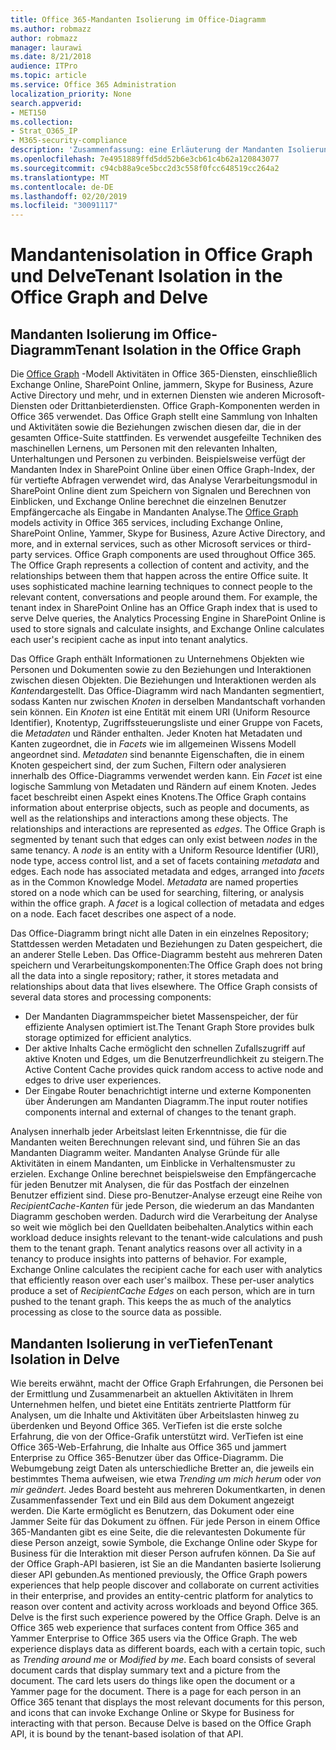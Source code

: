 ```yaml
---
title: Office 365-Mandanten Isolierung im Office-Diagramm
ms.author: robmazz
author: robmazz
manager: laurawi
ms.date: 8/21/2018
audience: ITPro
ms.topic: article
ms.service: Office 365 Administration
localization_priority: None
search.appverid:
- MET150
ms.collection:
- Strat_O365_IP
- M365-security-compliance
description: 'Zusammenfassung: eine Erläuterung der Mandanten Isolierung im Office-Diagramm und in "einTauchen".'
ms.openlocfilehash: 7e4951889ffd5dd52b6e3cb61c4b62a120843077
ms.sourcegitcommit: c94cb88a9ce5bcc2d3c558f0fcc648519cc264a2
ms.translationtype: MT
ms.contentlocale: de-DE
ms.lasthandoff: 02/20/2019
ms.locfileid: "30091117"
---
```

# <a name="tenant-isolation-in-the-office-graph-and-delve"></a><span data-ttu-id="2f71c-103">Mandantenisolation in Office Graph und Delve</span><span class="sxs-lookup"><span data-stu-id="2f71c-103">Tenant Isolation in the Office Graph and Delve</span></span>

## <a name="tenant-isolation-in-the-office-graph"></a><span data-ttu-id="2f71c-104">Mandanten Isolierung im Office-Diagramm</span><span class="sxs-lookup"><span data-stu-id="2f71c-104">Tenant Isolation in the Office Graph</span></span>
<span data-ttu-id="2f71c-p101">Die [Office Graph](https://dev.office.com/officegraph) -Modell Aktivitäten in Office 365-Diensten, einschließlich Exchange Online, SharePoint Online, jammern, Skype for Business, Azure Active Directory und mehr, und in externen Diensten wie anderen Microsoft-Diensten oder Drittanbieterdiensten. Office Graph-Komponenten werden in Office 365 verwendet. Das Office Graph stellt eine Sammlung von Inhalten und Aktivitäten sowie die Beziehungen zwischen diesen dar, die in der gesamten Office-Suite stattfinden. Es verwendet ausgefeilte Techniken des maschinellen Lernens, um Personen mit den relevanten Inhalten, Unterhaltungen und Personen zu verbinden. Beispielsweise verfügt der Mandanten Index in SharePoint Online über einen Office Graph-Index, der für vertiefte Abfragen verwendet wird, das Analyse Verarbeitungsmodul in SharePoint Online dient zum Speichern von Signalen und Berechnen von Einblicken, und Exchange Online berechnet die einzelnen Benutzer Empfängercache als Eingabe in Mandanten Analyse.</span><span class="sxs-lookup"><span data-stu-id="2f71c-p101">The [Office Graph](https://dev.office.com/officegraph) models activity in Office 365 services, including Exchange Online, SharePoint Online, Yammer, Skype for Business, Azure Active Directory, and more, and in external services, such as other Microsoft services or third-party services. Office Graph components are used throughout Office 365. The Office Graph represents a collection of content and activity, and the relationships between them that happen across the entire Office suite. It uses sophisticated machine learning techniques to connect people to the relevant content, conversations and people around them. For example, the tenant index in SharePoint Online has an Office Graph index that is used to serve Delve queries, the Analytics Processing Engine in SharePoint Online is used to store signals and calculate insights, and Exchange Online calculates each user's recipient cache as input into tenant analytics.</span></span>

<span data-ttu-id="2f71c-p102">Das Office Graph enthält Informationen zu Unternehmens Objekten wie Personen und Dokumenten sowie zu den Beziehungen und Interaktionen zwischen diesen Objekten. Die Beziehungen und Interaktionen werden als *Kanten*dargestellt. Das Office-Diagramm wird nach Mandanten segmentiert, sodass Kanten nur zwischen *Knoten* in derselben Mandantschaft vorhanden sein können. Ein *Knoten* ist eine Entität mit einem URI (Uniform Resource Identifier), Knotentyp, Zugriffssteuerungsliste und einer Gruppe von Facets, die *Metadaten* und Ränder enthalten. Jeder Knoten hat Metadaten und Kanten zugeordnet, die in *Facets* wie im allgemeinen Wissens Modell angeordnet sind. *Metadaten* sind benannte Eigenschaften, die in einem Knoten gespeichert sind, der zum Suchen, Filtern oder analysieren innerhalb des Office-Diagramms verwendet werden kann. Ein *Facet* ist eine logische Sammlung von Metadaten und Rändern auf einem Knoten. Jedes facet beschreibt einen Aspekt eines Knotens.</span><span class="sxs-lookup"><span data-stu-id="2f71c-p102">The Office Graph contains information about enterprise objects, such as people and documents, as well as the relationships and interactions among these objects. The relationships and interactions are represented as *edges*. The Office Graph is segmented by tenant such that edges can only exist between *nodes* in the same tenancy. A *node* is an entity with a Uniform Resource Identifier (URI), node type, access control list, and a set of facets containing *metadata* and edges. Each node has associated metadata and edges, arranged into *facets* as in the Common Knowledge Model. *Metadata* are named properties stored on a node which can be used for searching, filtering, or analysis within the office graph. A *facet* is a logical collection of metadata and edges on a node. Each facet describes one aspect of a node.</span></span> 

<span data-ttu-id="2f71c-p103">Das Office-Diagramm bringt nicht alle Daten in ein einzelnes Repository; Stattdessen werden Metadaten und Beziehungen zu Daten gespeichert, die an anderer Stelle Leben. Das Office-Diagramm besteht aus mehreren Daten speichern und Verarbeitungskomponenten:</span><span class="sxs-lookup"><span data-stu-id="2f71c-p103">The Office Graph does not bring all the data into a single repository; rather, it stores metadata and relationships about data that lives elsewhere. The Office Graph consists of several data stores and processing components:</span></span>
- <span data-ttu-id="2f71c-120">Der Mandanten Diagrammspeicher bietet Massenspeicher, der für effiziente Analysen optimiert ist.</span><span class="sxs-lookup"><span data-stu-id="2f71c-120">The Tenant Graph Store provides bulk storage optimized for efficient analytics.</span></span>
- <span data-ttu-id="2f71c-121">Der aktive Inhalts Cache ermöglicht den schnellen Zufallszugriff auf aktive Knoten und Edges, um die Benutzerfreundlichkeit zu steigern.</span><span class="sxs-lookup"><span data-stu-id="2f71c-121">The Active Content Cache provides quick random access to active node and edges to drive user experiences.</span></span>
- <span data-ttu-id="2f71c-122">Der Eingabe Router benachrichtigt interne und externe Komponenten über Änderungen am Mandanten Diagramm.</span><span class="sxs-lookup"><span data-stu-id="2f71c-122">The input router notifies components internal and external of changes to the tenant graph.</span></span>

<span data-ttu-id="2f71c-p104">Analysen innerhalb jeder Arbeitslast leiten Erkenntnisse, die für die Mandanten weiten Berechnungen relevant sind, und führen Sie an das Mandanten Diagramm weiter. Mandanten Analyse Gründe für alle Aktivitäten in einem Mandanten, um Einblicke in Verhaltensmuster zu erzielen. Exchange Online berechnet beispielsweise den Empfängercache für jeden Benutzer mit Analysen, die für das Postfach der einzelnen Benutzer effizient sind. Diese pro-Benutzer-Analyse erzeugt eine Reihe von *RecipientCache-Kanten* für jede Person, die wiederum an das Mandanten Diagramm geschoben werden. Dadurch wird die Verarbeitung der Analyse so weit wie möglich bei den Quelldaten beibehalten.</span><span class="sxs-lookup"><span data-stu-id="2f71c-p104">Analytics within each workload deduce insights relevant to the tenant-wide calculations and push them to the tenant graph. Tenant analytics reasons over all activity in a tenancy to produce insights into patterns of behavior. For example, Exchange Online calculates the recipient cache for each user with analytics that efficiently reason over each user's mailbox. These per-user analytics produce a set of *RecipientCache Edges* on each person, which are in turn pushed to the tenant graph. This keeps the as much of the analytics processing as close to the source data as possible.</span></span>

## <a name="tenant-isolation-in-delve"></a><span data-ttu-id="2f71c-128">Mandanten Isolierung in verTiefen</span><span class="sxs-lookup"><span data-stu-id="2f71c-128">Tenant Isolation in Delve</span></span>
<span data-ttu-id="2f71c-p105">Wie bereits erwähnt, macht der Office Graph Erfahrungen, die Personen bei der Ermittlung und Zusammenarbeit an aktuellen Aktivitäten in Ihrem Unternehmen helfen, und bietet eine Entitäts zentrierte Plattform für Analysen, um die Inhalte und Aktivitäten über Arbeitslasten hinweg zu überdenken und Beyond Office 365. VerTiefen ist die erste solche Erfahrung, die von der Office-Grafik unterstützt wird. VerTiefen ist eine Office 365-Web-Erfahrung, die Inhalte aus Office 365 und jammert Enterprise zu Office 365-Benutzer über das Office-Diagramm. Die Webumgebung zeigt Daten als unterschiedliche Bretter an, die jeweils ein bestimmtes Thema aufweisen, wie etwa *Trending um mich herum* oder *von mir geändert*. Jedes Board besteht aus mehreren Dokumentkarten, in denen Zusammenfassender Text und ein Bild aus dem Dokument angezeigt werden. Die Karte ermöglicht es Benutzern, das Dokument oder eine Jammer Seite für das Dokument zu öffnen. Für jede Person in einem Office 365-Mandanten gibt es eine Seite, die die relevantesten Dokumente für diese Person anzeigt, sowie Symbole, die Exchange Online oder Skype for Business für die Interaktion mit dieser Person aufrufen können. Da Sie auf der Office Graph-API basieren, ist Sie an die Mandanten basierte Isolierung dieser API gebunden.</span><span class="sxs-lookup"><span data-stu-id="2f71c-p105">As mentioned previously, the Office Graph powers experiences that help people discover and collaborate on current activities in their enterprise, and provides an entity-centric platform for analytics to reason over content and activity across workloads and beyond Office 365. Delve is the first such experience powered by the Office Graph. Delve is an Office 365 web experience that surfaces content from Office 365 and Yammer Enterprise to Office 365 users via the Office Graph. The web experience displays data as different boards, each with a certain topic, such as *Trending around me* or *Modified by me*. Each board consists of several document cards that display summary text and a picture from the document. The card lets users do things like open the document or a Yammer page for the document. There is a page for each person in an Office 365 tenant that displays the most relevant documents for this person, and icons that can invoke Exchange Online or Skype for Business for interacting with that person. Because Delve is based on the Office Graph API, it is bound by the tenant-based isolation of that API.</span></span>